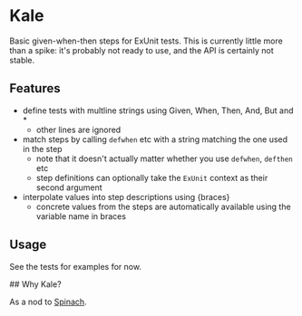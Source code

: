 # Kale

Basic given-when-then steps for ExUnit tests. This is currently little more
than a spike: it's probably not ready to use, and the API is certainly not
stable.

## Features

  * define tests with multline strings using Given, When, Then, And, But and *
    * other lines are ignored
  * match steps by calling `defwhen` etc with a string matching the one used in the step
    * note that it doesn't actually matter whether you use `defwhen`, `defthen` etc
    * step definitions can optionally take the `ExUnit` context as their second argument
  * interpolate values into step descriptions using {braces}
    * concrete values from the steps are automatically available using the variable name in braces

## Usage

See the tests for examples for now.

## Why Kale?

As a nod to [Spinach](https://github.com/codegram/spinach).
